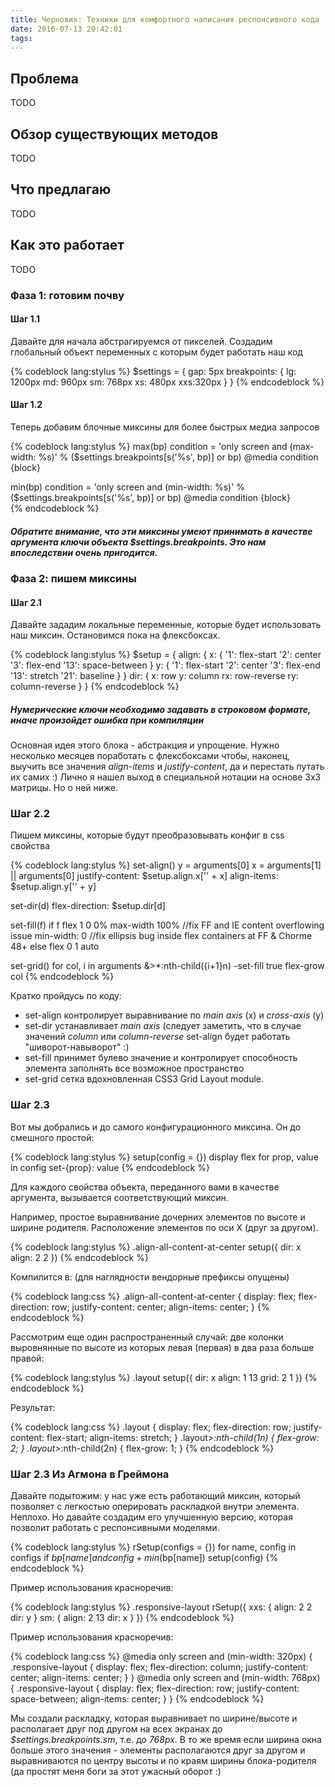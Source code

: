 ```yaml
---
title: Черновик: Техники для комфортного написания респонсивного кода
date: 2016-07-13 20:42:01
tags:
---
```



## Проблема
TODO


## Обзор существующих методов
TODO


## Что предлагаю
TODO


## Как это работает
TODO

### Фаза 1: готовим почву

#### Шаг 1.1
Давайте для начала абстрагируемся от пикселей. 
Создадим глобальный объект переменных с которым будет работать наш код

{% codeblock lang:stylus %}
$settings = {
  gap: 5px
  breakpoints: {
    lg: 1200px
    md: 960px
    sm: 768px
    xs: 480px
    xxs:320px
  }
}
{% endcodeblock %}

#### Шаг 1.2
Теперь добавим блочные миксины для более быстрых медиа запросов

{% codeblock lang:stylus %}
max(bp)
  condition = 'only screen and (max-width: %s)' % ($settings.breakpoints[s('%s', bp)] or bp)
  @media condition
    {block}
 
min(bp)
  condition = 'only screen and (min-width: %s)' % ($settings.breakpoints[s('%s', bp)] or bp)
  @media condition
    {block}  
{% endcodeblock %}

##### Обратите внимание, что эти миксины умеют принимать в качестве аргумента ключи объекта $settings.breakpoints. Это нам впоследствии очень пригодится.


### Фаза 2: пишем миксины

#### Шаг 2.1
Давайте зададим локальные переменные, которые будет использовать наш миксин. 
Остановимся пока на флексбоксах.


{% codeblock lang:stylus %}
$setup = {
  align: {
    x: {
      '1': flex-start
      '2': center
      '3': flex-end
      '13': space-between
    }
    y: {
      '1': flex-start
      '2': center
      '3': flex-end
      '13': stretch
      '21': baseline
    }
  }
  dir: {
    x: row
    y: column
    rx: row-reverse
    ry: column-reverse
  }
}
{% endcodeblock %}

##### Нумерические ключи необходимо задавать в строковом формате, иначе произойдет ошибка при компиляции
Основная идея этого блока - абстракция и упрощение. Нужно несколько месяцев поработать с флексбоксами чтобы, наконец, выучить все значения *align-items* и *justify-content*, да и перестать путать их самих :)
Лично я нашел выход в специальной нотации на основе 3x3 матрицы. Но о ней ниже.


### Шаг 2.2
Пишем миксины, которые будут преобразовывать конфиг в css свойства

{% codeblock lang:stylus %}
set-align()
  y = arguments[0]
  x = arguments[1] || arguments[0]
  justify-content: $setup.align.x['' + x]
  align-items: $setup.align.y['' + y]

set-dir(d)
  flex-direction: $setup.dir[d]

set-fill(f)
  if f
    flex 1 0 0%
    max-width 100% //fix FF and IE content overflowing issue
    min-width: 0  //fix ellipsis bug inside flex containers at FF & Chorme 48+
  else
    flex 0 1 auto

set-grid()
  for col, i in arguments
    &>*:nth-child({i+1}n)
      -set-fill true
      flex-grow col
{% endcodeblock %}

Кратко пройдусь по коду:
- set-align контролирует выравнивание по *main axis* (x) и *cross-axis* (y)
- set-dir устанавливает *main axis* (следует заметить, что в случае значений *column* или *column-reverse* set-align будет работать "шиворот-навыворот" :)
- set-fill принимет булево значение и контролирует способность элемента заполнять все возможное пространство
- set-grid сетка вдохновленная CSS3 Grid Layout module. 


### Шаг 2.3
Вот мы добрались и до самого конфигурационного миксина. Он до смешного простой:

{% codeblock lang:stylus %}
  setup(config = {})
    display flex
    for prop, value in config
      set-{prop}: value
{% endcodeblock %}

Для каждого свойства объекта, переданного вами в качестве аргумента, вызывается соответствующий миксин. 

Например, простое выравнивание дочерних элементов по высоте и ширине родителя. Расположение элементов по оси X (друг за другом).

{% codeblock lang:stylus %}
.align-all-content-at-center
  setup({
    dir: x
    align: 2 2
  })
{% endcodeblock %}

Компилится в: (для наглядности вендорные префиксы опущены)

{% codeblock lang:css %}
.align-all-content-at-center {
  display: flex;
  flex-direction: row;
  justify-content: center;
  align-items: center;
}
{% endcodeblock %}

Рассмотрим еще один распространенный случай: две колонки выровнянные по высоте из которых левая (первая) в два раза больше правой:

{% codeblock lang:stylus %}
.layout
  setup({
    dir: x
    align: 1 13
    grid: 2 1
  })
{% endcodeblock %}

Результат:

{% codeblock lang:css %}
.layout {
  display: flex;
  flex-direction: row;
  justify-content: flex-start;
  align-items: stretch;
}
.layout>*:nth-child(1n) {
  flex-grow: 2;
}
.layout>*:nth-child(2n) {
  flex-grow: 1;
}
{% endcodeblock %}



### Шаг 2.3 Из Агмона в Греймона
Давайте подытожим: у нас уже есть работающий миксин, который позволяет с легкостью оперировать раскладкой внутри элемента. Неплохо. Но давайте создадим его улучшенную версию, которая позволит работать с респонсивными моделями. 

{% codeblock lang:stylus %}
rSetup(configs = {})
  for name, config in configs
    if $bp[name] and config
        +min($bp[name])
          setup(config)
{% endcodeblock %}

Пример использования красноречив: 

{% codeblock lang:stylus %}
.responsive-layout
  rSetup({
    xxs: {
      align: 2 2
      dir: y
    }
    sm: {
      align: 2 13
      dir: x
    }
  })
{% endcodeblock %}

Пример использования красноречив: 

{% codeblock lang:css %}
@media only screen and (min-width: 320px) {
  .responsive-layout {
    display: flex;
    flex-direction: column;
    justify-content: center;
    align-items: center;
  }
}
@media only screen and (min-width: 768px) {
  .responsive-layout {
    display: flex;
    flex-direction: row;
    justify-content: space-between;
    align-items: center;
  }
}
{% endcodeblock %}

Мы создали раскладку, которая выравнивает по ширине/высоте и располагает друг под другом на всех экранах до *$settings.breakpoints.sm*, т.е. до *768px*. В то же время если ширина окна больше этого значения - элементы располагаются друг за другом и выравниваются по центру высоты и по краям ширины блока-родителя (да простят меня боги за этот ужасный оборот :)
